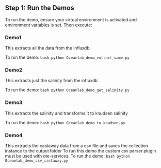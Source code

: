 ## Step 1: Run the Demos

To run the demo, ensure your virtual environment is activated and environment variables is set.
Then execute:

### Demo1

This extracts all the data from the influxdb

To run the demo:
`bash
	python Oceanlab_demo_extract_same.py
	`

### Demo2

This extracts just the salinity from the influxdb

To run the demo:
`bash
	python Oceanlab_demo_get_salinity.py
	`
### Demo3

This extracts the salinity and transforms it to knudsen salinity

To run the demo:
`bash
	python Oceanlab_demo_to_knudsen.py
	`

### Demo4

This extracts the castaway data from a csv file and saves the collection instance to the output folder
To run this demo the custom csv parser plugin must be used with ote-services.
To run the demo:
`bash
	python Oceanlab_demo_csv_castaway.py
	`
